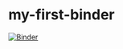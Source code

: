# my-first-binder
[![Binder](https://mybinder.org/badge_logo.svg)](https://mybinder.org/v2/gh/shankar6677/my-first-binder/HEAD)
